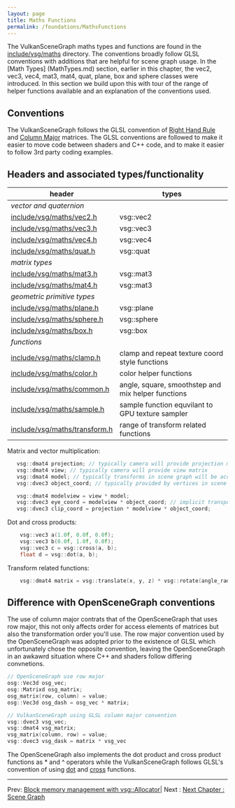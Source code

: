```yaml
---
layout: page
title: Maths Functions
permalink: /foundations/MathsFunctions
---
```


The VulkanSceneGraph maths types and functions are found in the [include/vsg/maths](https://github.com/vsg-dev/VulkanSceneGraph/tree/master/include/vsg/maths/) directory. The conventions broadly follow GLSL conventions with additions that are helpful for scene graph usage.  In the [Math Types] (MathTypes.md) section, earlier in this chapter, the vec2, vec3, vec4, mat3, mat4, quat, plane, box and sphere classes were introduced. In this section we build upon this with tour of the range of helper functions available and an explanation of the conventions used.

## Conventions

The VulkanSceneGraph follows the GLSL convention of [Right Hand Rule](https://en.wikipedia.org/wiki/Right-hand_rule) and [Column Major](https://en.wikipedia.org/wiki/Row-_and_column-major_order) matrices. The GLSL conventions are followed to make it easier to move code between shaders and C++ code, and to make it easier to follow 3rd party coding examples.

## Headers and associated types/functionality

| header | types |
| --- | --- |
| *vector and quaternion* | |
| [include/vsg/maths/vec2.h](https://github.com/vsg-dev/VulkanSceneGraph/tree/master/include/vsg/maths/vec2.h) | vsg::vec2 |
| [include/vsg/maths/vec3.h](https://github.com/vsg-dev/VulkanSceneGraph/tree/master/include/vsg/maths/vec3.h) | vsg::vec3 |
| [include/vsg/maths/vec4.h](https://github.com/vsg-dev/VulkanSceneGraph/tree/master/include/vsg/maths/vec4.h) | vsg::vec4 |
| [include/vsg/maths/quat.h](https://github.com/vsg-dev/VulkanSceneGraph/tree/master/include/vsg/maths/quat.h) | vsg::quat |
| *matrix types* | |
| [include/vsg/maths/mat3.h](https://github.com/vsg-dev/VulkanSceneGraph/tree/master/include/vsg/maths/mat3.h) | vsg::mat3 |
| [include/vsg/maths/mat4.h](https://github.com/vsg-dev/VulkanSceneGraph/tree/master/include/vsg/maths/mat4.h) | vsg::mat3 |
| *geometric primitive types* | |
| [include/vsg/maths/plane.h](https://github.com/vsg-dev/VulkanSceneGraph/tree/master/include/vsg/maths/plane.h) | vsg::plane |
| [include/vsg/maths/sphere.h](https://github.com/vsg-dev/VulkanSceneGraph/tree/master/include/vsg/maths/sphere.h) | vsg::sphere |
| [include/vsg/maths/box.h](https://github.com/vsg-dev/VulkanSceneGraph/tree/master/include/vsg/maths/box.h) | vsg::box |
| *functions* | |
| [include/vsg/maths/clamp.h](https://github.com/vsg-dev/VulkanSceneGraph/tree/master/include/vsg/maths/clamp.h) | clamp and repeat texture coord style functions |
| [include/vsg/maths/color.h](https://github.com/vsg-dev/VulkanSceneGraph/tree/master/include/vsg/maths/color.h) | color helper functions |
| [include/vsg/maths/common.h](https://github.com/vsg-dev/VulkanSceneGraph/tree/master/include/vsg/maths/common.h) | angle, square, smoothstep and mix helper functions |
| [include/vsg/maths/sample.h](https://github.com/vsg-dev/VulkanSceneGraph/tree/master/include/vsg/maths/sample.h) | sample function equvilant to GPU texture sampler |
| [include/vsg/maths/transform.h](https://github.com/vsg-dev/VulkanSceneGraph/tree/master/include/vsg/maths/transform.h) | range of transform related functions |

Matrix and vector multiplication:

~~~ cpp
   vsg::dmat4 projection; // typically camera will provide projection matrix
   vsg::dmat4 view; // typically camera will provide view matrix
   vsg::dmat4 model; // typically transforms in scene graph will be accumulated into model matrix
   vsg::dvec3 object_coord; // typically provided by vertices in scene graph

   vsg::dmat4 modelview = view * model;
   vsg::dvec3 eye_coord = modelview * object_coord; // implicit transpose of object_coord vector
   vsg::dvec3 clip_coord = projection * modelview * object_coord;
~~~

Dot and cross products:

~~~ cpp
    vsg::vec3 a(1.0f, 0.0f, 0.0f);
    vsg::vec3 b(0.0f, 1.0f, 0.0f);
    vsg::vec3 c = vsg::cross(a, b);
    float d = vsg::dot(a, b);
~~~

Transform related functions:

~~~ cpp
    vsg::dmat4 matrix = vsg::translate(x, y, z) * vsg::rotate(angle_radians, rx, ry, rz) * vsg::scale(sx, sy, sz);
~~~

## Difference with OpenSceneGraph conventions

The use of column major contrats that of the OpenSceneGraph that uses row major, this not only affects order for access elements of matrices but also the transformation order you'll use. The row major convention used by the OpenSceneGraph was adopted prior to the existence of GLSL which unfortunately chose the opposite convention, leaving the OpenSceneGraph in an awkawrd situation where C++ and shaders follow differing convnetions.

~~~ cpp
// OpenSceneGraph use row major
osg::Vec3d osg_vec;
osg::Matrixd osg_matrix;
osg_matrix(row, column) = value;
osg::Vec3d osg_dash = osg_vec * matrix;

// VulkanSceneGraph using GLSL column major convention
vsg::dvec3 vsg_vec;
vsg::dmat4 vsg_matrix;
vsg_matrix(column, row) = value;
vsg::dvec3 vsg_dask = matrix * vsg_vec
~~~

The OpenSceneGraph also implements the dot product and cross product functions as * and ^ operators while the VulkanSceneGraph follows GLSL's convention of using [dot](https://registry.khronos.org/OpenGL-Refpages/gl4/html/dot.xhtml) and [cross](https://registry.khronos.org/OpenGL-Refpages/gl4/html/cross.xhtml) functions.

---

Prev: [Block memory management with vsg::Allocator](Allocator.md)| Next : [Next Chapter : Scene Graph](../3_SceneGraph/index.md)
